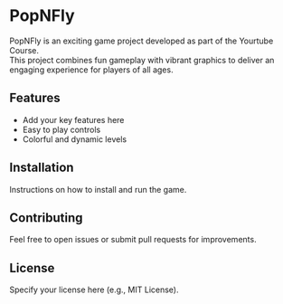 # PopNFly

PopNFly is an exciting game project developed as part of the Yourtube Course.  
This project combines fun gameplay with vibrant graphics to deliver an engaging experience for players of all ages.

## Features
- Add your key features here
- Easy to play controls
- Colorful and dynamic levels

## Installation
Instructions on how to install and run the game.

## Contributing
Feel free to open issues or submit pull requests for improvements.

## License
Specify your license here (e.g., MIT License).
